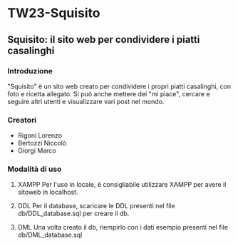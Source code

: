 # TW23-Squisito

## Squisito: il sito web per condividere i piatti casalinghi

### Introduzione
"Squisito" è un sito web creato per condividere i propri piatti casalinghi, con foto e ricetta allegato.
Si può anche mettere dei "mi piace", cercare e seguire altri utenti e visualizzare vari post nel mondo.

### Creatori
- Rigoni Lorenzo
- Bertozzi Niccolò
- Giorgi Marco

### Modalità di uso

1. XAMPP
Per l'uso in locale, è consigliabile utilizzare XAMPP per avere il sitoweb in localhost.

2. DDL
Per il database, scaricare le DDL presenti nel file db/DDL_database.sql per creare il db.

3. DML
Una volta creato il db, riempirlo con i dati esempio presenti nel file db/DML_database.sql